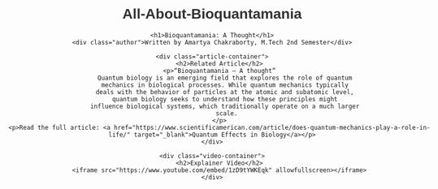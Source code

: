 # All-About-Bioquantamania
<!DOCTYPE html>
<html lang="en">
<head>
    <meta charset="UTF-8">
    <meta name="viewport" content="width=device-width, initial-scale=1.0">
    <title>Bioquantamania: A Thought</title>
    <style>
        body { 
            font-family: Arial, sans-serif; 
            margin: 20px auto; 
            padding: 20px; 
            max-width: 900px; 
            text-align: center; 
            position: relative;
        }
        h1, h2 { color: #333; }
        iframe { width: 100%; height: 400px; border: none; }
        .article-container { margin-bottom: 30px; }
        .author {
            font-size: 16px;
            color: #555;
            font-weight: bold;
            margin-bottom: 15px;
        }
    </style>
</head>
<body>

    <h1>Bioquantamania: A Thought</h1>
    <div class="author">Written by Amartya Chakraborty, M.Tech 2nd Semester</div>

    <div class="article-container">
        <h2>Related Article</h2>
        <p>“Bioquantamania – A thought”
            Quantum biology is an emerging field that explores the role of quantum 
            mechanics in biological processes. While quantum mechanics typically 
            deals with the behavior of particles at the atomic and subatomic level, 
            quantum biology seeks to understand how these principles might 
            influence biological systems, which traditionally operate on a much larger 
            scale.
        </p>
        <p>Read the full article: <a href="https://www.scientificamerican.com/article/does-quantum-mechanics-play-a-role-in-life/" target="_blank">Quantum Effects in Biology</a></p>
    </div>

    <div class="video-container">
        <h2>Explainer Video</h2>
        <iframe src="https://www.youtube.com/embed/1zD9tYWKEqk" allowfullscreen></iframe>
    </div>

</body>
</html>

